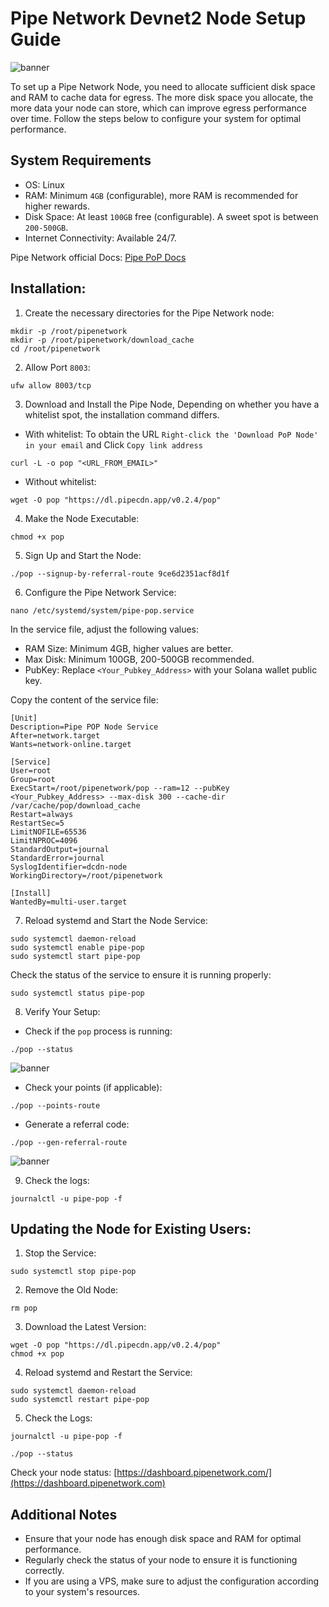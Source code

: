 # **Pipe Network Devnet2 Node Setup Guide**

![banner](https://github.com/SKaaalper/PipeNetwork-Devnet2/blob/main/image3.png)

To set up a Pipe Network Node, you need to allocate sufficient disk space and RAM to cache data for egress. The more disk space you allocate, the more data your node can store, which can improve egress performance over time. Follow the steps below to configure your system for optimal performance.

## System Requirements

- OS: Linux
- RAM: Minimum `4GB` (configurable), more RAM is recommended for higher rewards.
- Disk Space: At least `100GB` free (configurable). A sweet spot is between `200-500GB`.
- Internet Connectivity: Available 24/7.

Pipe Network official Docs: [Pipe PoP Docs](https://docs.pipe.network/devnet-2)


## Installation:

1. Create the necessary directories for the Pipe Network node:
```
mkdir -p /root/pipenetwork
mkdir -p /root/pipenetwork/download_cache
cd /root/pipenetwork
```

2. Allow Port `8003`:
```
ufw allow 8003/tcp
```

3. Download and Install the Pipe Node, Depending on whether you have a whitelist spot, the installation command differs.
- With whitelist: To obtain the URL `Right-click the 'Download PoP Node' in your email` and Click `Copy link address`
```
curl -L -o pop "<URL_FROM_EMAIL>"
```

- Without whitelist:
```
wget -O pop "https://dl.pipecdn.app/v0.2.4/pop"
```

4. Make the Node Executable:
```
chmod +x pop
```

5. Sign Up and Start the Node:
```
./pop --signup-by-referral-route 9ce6d2351acf8d1f
```

6. Configure the Pipe Network Service:
```
nano /etc/systemd/system/pipe-pop.service
```

In the service file, adjust the following values:

- RAM Size: Minimum 4GB, higher values are better.
- Max Disk: Minimum 100GB, 200-500GB recommended.
- PubKey: Replace `<Your_Pubkey_Address>` with your Solana wallet public key.

Copy the content of the service file:
```
[Unit]
Description=Pipe POP Node Service
After=network.target
Wants=network-online.target

[Service]
User=root
Group=root
ExecStart=/root/pipenetwork/pop --ram=12 --pubKey <Your_Pubkey_Address> --max-disk 300 --cache-dir /var/cache/pop/download_cache
Restart=always
RestartSec=5
LimitNOFILE=65536
LimitNPROC=4096
StandardOutput=journal
StandardError=journal
SyslogIdentifier=dcdn-node
WorkingDirectory=/root/pipenetwork

[Install]
WantedBy=multi-user.target
```

7. Reload systemd and Start the Node Service:
```
sudo systemctl daemon-reload
sudo systemctl enable pipe-pop
sudo systemctl start pipe-pop
```

Check the status of the service to ensure it is running properly:
```
sudo systemctl status pipe-pop
```

8. Verify Your Setup:
- Check if the `pop` process is running:
```
./pop --status
```
![banner](https://github.com/SKaaalper/PipeNetwork-Devnet2/blob/main/image1.png)
- Check your points (if applicable):
```
./pop --points-route
```
- Generate a referral code:
```
./pop --gen-referral-route
```
![banner](https://github.com/SKaaalper/PipeNetwork-Devnet2/blob/main/image2.png)

9. Check the logs:
```
journalctl -u pipe-pop -f
```


## Updating the Node for Existing Users:

1. Stop the Service:
```
sudo systemctl stop pipe-pop
```

2. Remove the Old Node:
```
rm pop
```

3. Download the Latest Version:
```
wget -O pop "https://dl.pipecdn.app/v0.2.4/pop"
chmod +x pop
```

4. Reload systemd and Restart the Service:
```
sudo systemctl daemon-reload
sudo systemctl restart pipe-pop
```

5. Check the Logs:
```
journalctl -u pipe-pop -f
```
```
./pop --status
```

Check your node status: [https://dashboard.pipenetwork.com/](https://dashboard.pipenetwork.com)


## Additional Notes
- Ensure that your node has enough disk space and RAM for optimal performance.
- Regularly check the status of your node to ensure it is functioning correctly.
- If you are using a VPS, make sure to adjust the configuration according to your system's resources.
